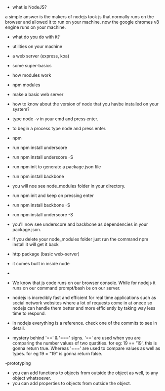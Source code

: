 - what is NodeJS?

a simple answer is the makers of nodejs took js that normally runs on the browser and allowed it to run on your machine. now the google chromes v8 engine runs on your machine.

- what do you do with it?
 - utilities on your machine
 - a web server (express, koa)

 - some super-basics
  - how modules work
  - npm modules
  - make a basic web server

- how to know about the version of node that you havbe installed on your system?
 - type node -v in your cmd and press enter.

- to begin a process type node and press enter.

- npm
 - run npm install underscore
 - run npm install underscore -S
 - run npm init to generate a package.json file
 - run npm install backbone
 - you will noe see node_modules folder in your directory.
  - run npm init and keep on pressing enter
  - run npm install backbone -S
  - run npm install underscore -S
  - you'll now see underscore and backbone as dependencies in your package.json.
  - if you delete your node_modules folder just run the command npm install it will get it back

- http package (basic web-server)
 - it comes built in inside node
 - 

- We know that js code runs on our browser console. While for nodejs it runs on our command prompt/bash i:e on our server.

- nodejs is incredibly fast and efficient for real time applications such as social network websites where a lot of requests come in at onece so nodejs can handle them better and more efficiently by taking way less time to respond.

- in nodejs everything is a reference. check one of the commits to see in detail.

- mystery behind '==' & '===' signs. '==' are used when you are comparing the number values of two quatities. for eg: 19 == '19', this is gonna return true. Whereas '===' are used to compare values as well as types. for eg 19 = "19" is gonna return false.

-prototyping
 - you can add functions to objects from outside the object as well, to any object whatsoever.
 - you can add properties to objects from outside the object.